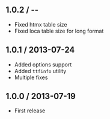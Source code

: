 1.0.2 / --
------------------

* Fixed htmx table size
* Fixed loca table size for long format


1.0.1 / 2013-07-24
------------------

* Added options support
* Added `ttfinfo` utility
* Multiple fixes


1.0.0 / 2013-07-19
------------------

* First release

